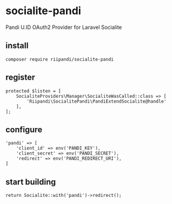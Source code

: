 # socialite-pandi
Pandi U.ID OAuth2 Provider for Laravel Socialite

## install

```
composer require riipandi/socialite-pandi
```


## register

```
protected $listen = [
    SocialiteProviders\Manager\SocialiteWasCalled::class => [
        'Riipandi\SocialitePandi\PandiExtendSocialite@handle'
    ],
];
```

## configure

```
'pandi' => [
    'client_id' => env('PANDI_KEY'),
    'client_secret' => env('PANDI_SECRET'),
    'redirect' => env('PANDI_REDIRECT_URI'),
]
```

## start building

```
return Socialite::with('pandi')->redirect();
```
